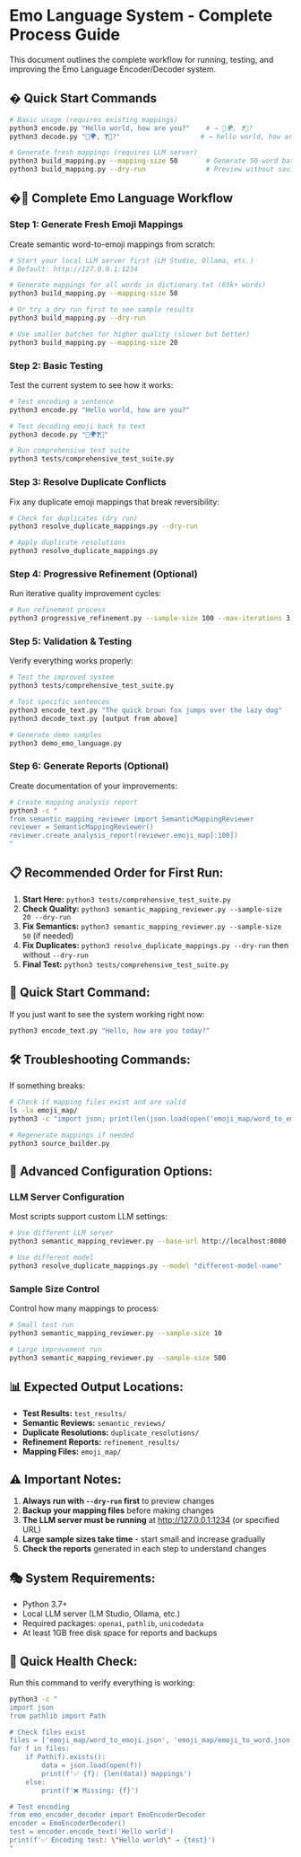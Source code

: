 # Emo Language System - Complete Process Guide

This document outlines the complete workflow for running, testing, and improving the Emo Language Encoder/Decoder system.

## � **Quick Start Commands**

```bash
# Basic usage (requires existing mappings)
python3 encode.py "Hello world, how are you?"    # → 👋🌍, ❓🫵?
python3 decode.py "👋🌍, ❓🫵?"                    # → hello world, how are you?

# Generate fresh mappings (requires LLM server)
python3 build_mapping.py --mapping-size 50       # Generate 50-word batches
python3 build_mapping.py --dry-run               # Preview without saving
```

## �🔄 **Complete Emo Language Workflow**

### **Step 1: Generate Fresh Emoji Mappings** 
Create semantic word-to-emoji mappings from scratch:
```bash
# Start your local LLM server first (LM Studio, Ollama, etc.)
# Default: http://127.0.0.1:1234

# Generate mappings for all words in dictionary.txt (63k+ words)
python3 build_mapping.py --mapping-size 50

# Or try a dry run first to see sample results
python3 build_mapping.py --dry-run

# Use smaller batches for higher quality (slower but better)
python3 build_mapping.py --mapping-size 20
```

### **Step 2: Basic Testing** 
Test the current system to see how it works:
```bash
# Test encoding a sentence
python3 encode.py "Hello world, how are you?"

# Test decoding emoji back to text
python3 decode.py "👋🌍❓🫵"

# Run comprehensive test suite
python3 tests/comprehensive_test_suite.py
```

### **Step 3: Resolve Duplicate Conflicts**
Fix any duplicate emoji mappings that break reversibility:
```bash
# Check for duplicates (dry run)
python3 resolve_duplicate_mappings.py --dry-run

# Apply duplicate resolutions
python3 resolve_duplicate_mappings.py
```

### **Step 4: Progressive Refinement** (Optional)
Run iterative quality improvement cycles:
```bash
# Run refinement process
python3 progressive_refinement.py --sample-size 100 --max-iterations 3
```

### **Step 5: Validation & Testing**
Verify everything works properly:
```bash
# Test the improved system
python3 tests/comprehensive_test_suite.py

# Test specific sentences
python3 encode_text.py "The quick brown fox jumps over the lazy dog"
python3 decode_text.py [output from above]

# Generate demo samples
python3 demo_emo_language.py
```

### **Step 6: Generate Reports** (Optional)
Create documentation of your improvements:
```bash
# Create mapping analysis report
python3 -c "
from semantic_mapping_reviewer import SemanticMappingReviewer
reviewer = SemanticMappingReviewer()
reviewer.create_analysis_report(reviewer.emoji_map[:100])
"
```

## 📋 **Recommended Order for First Run:**

1. **Start Here:** `python3 tests/comprehensive_test_suite.py`
2. **Check Quality:** `python3 semantic_mapping_reviewer.py --sample-size 20 --dry-run`
3. **Fix Semantics:** `python3 semantic_mapping_reviewer.py --sample-size 50` (if needed)
4. **Fix Duplicates:** `python3 resolve_duplicate_mappings.py --dry-run` then without `--dry-run`
5. **Final Test:** `python3 tests/comprehensive_test_suite.py`

## 🎯 **Quick Start Command:**

If you just want to see the system working right now:
```bash
python3 encode_text.py "Hello, how are you today?"
```

## 🛠️ **Troubleshooting Commands:**

If something breaks:
```bash
# Check if mapping files exist and are valid
ls -la emoji_map/
python3 -c "import json; print(len(json.load(open('emoji_map/word_to_emoji.json'))))"

# Regenerate mappings if needed
python3 source_builder.py
```

## 🔧 **Advanced Configuration Options:**

### LLM Server Configuration
Most scripts support custom LLM settings:
```bash
# Use different LLM server
python3 semantic_mapping_reviewer.py --base-url http://localhost:8080 --model "custom-model"

# Use different model
python3 resolve_duplicate_mappings.py --model "different-model-name"
```

### Sample Size Control
Control how many mappings to process:
```bash
# Small test run
python3 semantic_mapping_reviewer.py --sample-size 10

# Large improvement run
python3 semantic_mapping_reviewer.py --sample-size 500
```

## 📊 **Expected Output Locations:**

- **Test Results:** `test_results/`
- **Semantic Reviews:** `semantic_reviews/`
- **Duplicate Resolutions:** `duplicate_resolutions/`
- **Refinement Reports:** `refinement_results/`
- **Mapping Files:** `emoji_map/`

## ⚠️ **Important Notes:**

1. **Always run with `--dry-run` first** to preview changes
2. **Backup your mapping files** before making changes
3. **The LLM server must be running** at http://127.0.0.1:1234 (or specified URL)
4. **Large sample sizes take time** - start small and increase gradually
5. **Check the reports** generated in each step to understand changes

## 🎭 **System Requirements:**

- Python 3.7+
- Local LLM server (LM Studio, Ollama, etc.)
- Required packages: `openai`, `pathlib`, `unicodedata`
- At least 1GB free disk space for reports and backups

## 🚀 **Quick Health Check:**

Run this command to verify everything is working:
```bash
python3 -c "
import json
from pathlib import Path

# Check files exist
files = ['emoji_map/word_to_emoji.json', 'emoji_map/emoji_to_word.json']
for f in files:
    if Path(f).exists():
        data = json.load(open(f))
        print(f'✅ {f}: {len(data)} mappings')
    else:
        print(f'❌ Missing: {f}')

# Test encoding
from emo_encoder_decoder import EmoEncoderDecoder
encoder = EmoEncoderDecoder()
test = encoder.encode_text('Hello world')
print(f'✅ Encoding test: \"Hello world\" → {test}')
"
```

